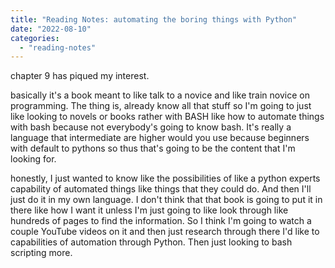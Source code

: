 ```yaml
---
title: "Reading Notes: automating the boring things with Python"
date: "2022-08-10"
categories: 
  - "reading-notes"
---
```


chapter 9 has piqued my interest.

basically it's a book meant to like talk to a novice and like train novice on programming. The thing is, already know all that stuff so I'm going to just like looking to novels or books rather with BASH like how to automate things with bash because not everybody's going to know bash. It's really a language that intermediate are higher would you use because beginners with default to pythons so thus that's going to be the content that I'm looking for.

honestly, I just wanted to know like the possibilities of like a python experts capability of automated things like things that they could do. And then I'll just do it in my own language. I don't think that that book is going to put it in there like how I want it unless I'm just going to like look through like hundreds of pages to find the information. So I think I'm going to watch a couple YouTube videos on it and then just research through there I'd like to capabilities of automation through Python. Then just looking to bash scripting more.
